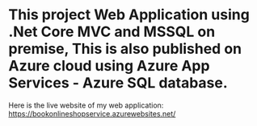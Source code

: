 # This project Web Application using .Net Core MVC and MSSQL on premise, This is also published on Azure cloud using Azure App Services - Azure SQL database.

Here is the live website of my web application: https://bookonlineshopservice.azurewebsites.net/
